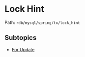 # Lock Hint

Path: `rdb/mysql/spring/tx/lock_hint`

## Subtopics
- [For Update](./for_update/README.md)
